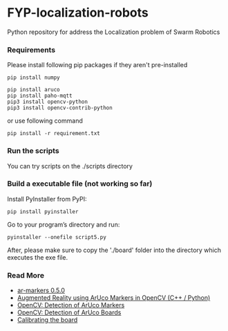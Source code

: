 # FYP-localization-robots

Python repository for address the Localization problem of Swarm Robotics

### Requirements

Please install following pip packages if they aren't pre-installed

```
pip install numpy

pip install aruco
pip install paho-mqtt
pip3 install opencv-python
pip3 install opencv-contrib-python
```

or use following command

```
pip install -r requirement.txt
```

### Run the scripts

You can try scripts on the ./scripts directory

### Build a executable file (not working so far)

Install PyInstaller from PyPI:
```
pip install pyinstaller
```

Go to your program’s directory and run:

```
pyinstaller --onefile script5.py
```

After, please make sure to copy the './board' folder into the directory which executes the exe file.

### Read More
- [ar-markers 0.5.0](https://pypi.org/project/ar-markers/)
- [Augmented Reality using ArUco Markers in OpenCV (C++ / Python)](https://www.learnopencv.com/augmented-reality-using-aruco-markers-in-opencv-c-python/)
- [OpenCV: Detection of ArUco Markers](https://docs.opencv.org/trunk/d5/dae/tutorial_aruco_detection.html)
- [OpenCV: Detection of ArUco Boards](https://docs.opencv.org/master/db/da9/tutorial_aruco_board_detection.html)
- [Calibrating the board](https://mecaruco2.readthedocs.io/en/latest/notebooks_rst/Aruco/sandbox/ludovic/aruco_calibration_rotation.html)
